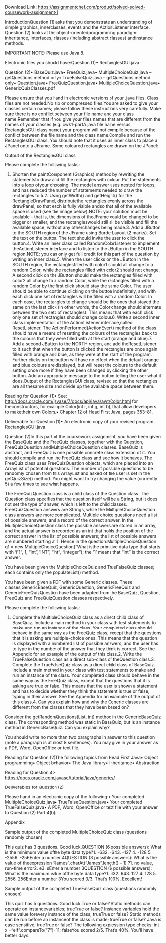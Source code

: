 Download Link: https://assignmentchef.com/product/solved-solved-coursework-assignment-1
<br>
<p title="CourseWork Assignment 1 Solution">



<p class="ui header product-top-header" title="CourseWork Assignment 1 Solution">IntroductionQuestion (1) asks that you demonstrate an understanding of simple graphics, innerclasses, events and the ActionListener interface. Question (2) looks at the object-orientedprogramming paradigm: inheritance, interfaces, classes (including abstract classes) andinstance methods.

IMPORTANT NOTE: Please use Java 8.

Electronic files you should have:Question (1)• RectanglesGUI.java

Question (2)• BaseQuiz.java• FreeQuiz.java• MultipleChoiceQuiz.java – getQuestions method only• TrueFalseQuiz.java – getQuestions method only• Question.java• FreeQuizQuestion.java• MultipleChoiceQuestion.java• GenericQuizClasses.pdf

Please ensure that you hand in electronic versions of your .java files. Class files are not needed.No zip or compressed files.You are asked to give your classes certain names; please follow these instructions very carefully. Make sure there is no conflict between your file name and your class name.Remember that if you give your files names that are different from the names of your classes (e.g. cwk1-partA.java file name versus RectanglesGUI class name) your program will not compile because of the conflict between the file name and the class name.Compile and run the RectanglesGUI class. You should note that it uses an inner class to place a JPanel onto a JFrame. Some coloured rectangles are drawn on the JPanel:

Output of the RectanglesGUI class

Please complete the following tasks:

1. Shorten the paintComponent (Graphics) method by rewriting the statementsto draw and fill the rectangles with colour. Put the statements into a loop ofyour choosing. The model answer uses nested for loops, and has reduced the number of statements needed to draw the rectangles to 5.2. Using getWidth() and getHeight() for the RectangleDrawPanel, distributethe rectangles evenly across the drawPanel, so that each is fully visible andso that all of the available space is used (see the image below).NOTE: your solution must be scalable – that is, the dimensions of theJFrame could be changed to be bigger or smaller, and the rectangleswould still all be visible and fill the available space, without any otherchanges being made.3. Add a JButton to the SOUTH region of the JFrame using BorderLayout (2 marks). Set the text on the button. The text should invite the user to click the button.4. Write an inner class called RandomColorListener to implement theActionListener interface and to listen to the JButton in the SOUTH region.NOTE: you can only get full credit for this part of the question by writing an inner class.5. When the user clicks on the JButton in the SOUTH region, the rectanglesfilled with color1 should all change to a random Color, while the rectangles filled with color2 should not change. A second click on the JButton should make the rectangles filled with color2 all change to a random Color, while the rectangles filled with a random Color by the first click should stay the same Color. The user should be able to continue clicking on the button indefinitely, and with each click one set of rectangles will be filled with a random Color. In each case, the rectangles to change should be the ones that stayed the same on the last click (in other words, the Color change should alternate between the two sets of rectangles). This means that with each click only one set of rectangles should change colour.6. Write a second inner class implementation of the ActionListener interface,called ResetListener. The ActionPerformed(ActionEvent) method of the class should have a means of resetting the colours of the rectangles back to the colours that they were filled with at the start (orange and blue).7. Add a second JButton to the NORTH region, and add theResetListener to it such that when the button is clicked the rectangles are once again filled with orange and blue, as they were at the start of the program. Further clicks on the button will have no effect when the default orange and blue colours are displayed, but will reset the colours to the default setting once more if they have been changed by clicking the other button. Add an appropriate message to the button telling the user what it does.Output of the RectanglesGUI class, revised so that the rectangles are all thesame size and divide up the available space between them.

Reading for Question (1)• See: <a href="https://docs.oracle.com/javase/7/docs/api/java/awt/Color.html" target="_blank" rel="nofollow noopener">http://docs.oracle.com/javase/7/docs/api/java/awt/Color.html</a> for theconstructors, for example Color(int r, int g, int b), that allow developers to maketheir own Colors.• Chapter 12 of Head First Java, pages 353–81.

Deliverable for Question (1)• An electronic copy of your revised program: RectanglesGUI.java

Question (2)In this part of the coursework assignment, you have been given the BaseQuiz and the FreeQuiz classes, together with the Question, FreeQuizQuestion andMultipleChoiceQuestion classes. BaseQuiz is abstract, and FreeQuiz is one possible concrete class extension of it. You should compile and run the FreeQuiz class and see how it behaves. The FreeQuiz class uses FreeQuizQuestion objects, which are placed into an ArrayList of potential questions. The number of possible questions to be randomly chosen from this ArrayList and asked of the user is set in the getQuizSize() method. You might want to try changing the value (currently 5) a few times to see what happens.

The FreeQuizQuestion class is a child class of the Question class. The Question class specifies that the question itself will be a String, but it does not set the type of answer, which is left to the child classes. FreeQuizQuestion answers are Strings, while the MultipleChoiceQuestion class answers are more complicated. Multiple choice questions need a list of possible answers, and a record of the correct answer. In the MultipleChoiceQuestion class the possible answers are stored in an array, and the actual answer is recorded as an int that holds the position of the correct answer in the list of possible answers; the list of possible answers are numbered starting at 1. Hence in the question:MultipleChoiceQuestion q1 = new MultipleChoiceQuestion(“What isthe primitive data type that starts with ‘i’?”, 1, “int”,“INT”, “Int”, “Integer”); the ‘1’ means that “int” is the correct answer.

You have been given the MultipleChoiceQuiz and TrueFalseQuiz classes; each contains only the populateList() method.

You have been given a PDF with some Generic classes. These classes,GenericBaseQuiz, GenericQuestion, GenericFreeQuiz and GenericFreeQuizQuestion have been adapted from the BaseQuiz, Question, FreeQuiz and FreeQuizQuestion classes respectively.

Please complete the following tasks:

1. Complete the MultipleChoiceQuiz class as a direct child class of BaseQuiz. Include a main method in your class with test statements to make and run an instance of the class. Your completed class should behave in the same way as the FreeQuiz class, except that the questions that it is asking are multiple-choice ones. This means that the question is displayed with a numbered list of possible answers, and the user has to type in the number of the answer that they think is correct. See the Appendix for an example of the output of this class.2. Write the TrueFalseQuestion class as a direct sub-class of theQuestion class.3. Complete the TrueFalseQuiz class as a direct child class of BaseQuiz. Include a main method in your class with test statements to make and run an instance of the class. Your completed class should behave in the same way as the FreeQuiz class, except that the questions that it is asking are true or false. This means that the user is shown a statement and has to decide whether they think the statement is true or false, typing in their answer. See the Appendix for an example of the output of this class.4. Can you explain how and why the Generic classes are different from the classes that they have been based on?

Consider the getRandomQuestions(List, int) method in the GenericBaseQuiz class. The corresponding method was static in BaseQuiz, but is an instance method in GenericBaseQuiz. Can you explain why?

You should write no more than two paragraphs in answer to this question (note a paragraph is at most 8 sentences). You may give in your answer as a PDF, Word, OpenOffice or text file.

Reading for Question (2)The following topics from Head First Java• Object programming• Object behavior• The Java library• Inheritance• Abstraction

Reading for Question 4:• <a href="https://docs.oracle.com/javase/tutorial/java/generics/" target="_blank" rel="nofollow noopener">https://docs.oracle.com/javase/tutorial/java/generics/</a>

Deliverables for Question (2)

Please hand in an electronic copy of the following:• Your completed MultipleChoiceQuiz.java• TrueFalseQuestion.java• Your completed TrueFalseQuiz.java• A PDF, Word, OpenOffice or text file with your answer to Question (2) Part 4(b).

Appendix

Sample output of the completed MultipleChoiceQuiz class (questions randomly chosen)

This quiz has 3 questions. Good luck.QUESTION (6 possible answers): What is the minimum value ofthe byte data type?1. -632. -643. -127 4. -128 5. -2556. -256Enter a number 4QUESTION (3 possible answers): What is the value of theexpression “James”.charAt(“James”.length() – 1) ?1. no value, run-time error2. e3. sEnter a number 3QUESTION (6 possible answers): What is the maximum value ofthe byte data type?1. 632. 643. 127 4. 128 5. 2556. 256Enter a number 3You scored 3/3. That’s 100%. Excellent!

Sample output of the completed TrueFalseQuiz class (questions randomly chosen)

This quiz has 5 questions. Good luck.True or false? Static methods can operate on instancevariables; trueTrue or false? Instance variables hold the same value forevery instance of the class; trueTrue or false? Static methods can be run before an instanceof the class is made; trueTrue or false? Java is case sensitive; trueTrue or false? The following expression type checks: int x =“elf”.compareTo(“7”)+11; falseYou scored 2/5. That’s 40%. You’ll have better days.